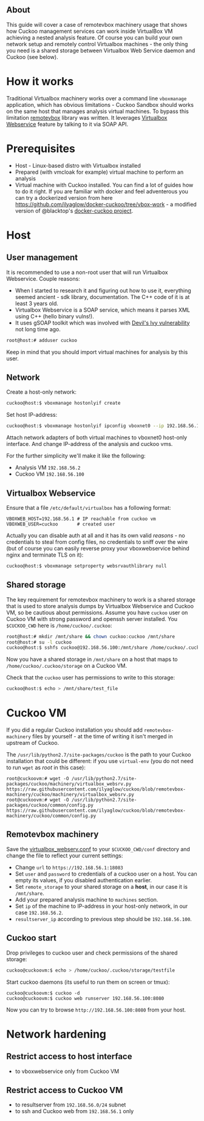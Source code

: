 About
-----

This guide will cover a case of remotevbox machinery usage that shows how Cuckoo management services can work inside VirtualBox VM achieving a nested analysis feature. Of course you can build your own network setup and remotely control Virtualbox machines - the only thing you need is a shared storage between Virtualbox Web Service daemon and Cuckoo (see below).

# How it works

Traditional Virtualbox machinery works over a command line `vboxmanage` application, which has obvious limitations - Cuckoo Sandbox should works on the same host that manages analysis virtual machines. To bypass this limitation [remotevbox](https://github.com/ilyaglow/remote-virtualbox) library was written. It leverages [Virtualbox Webservice](https://www.virtualbox.org/manual/ch09.html#vboxwebsrv-daemon) feature by talking to it via SOAP API.

# Prerequisites

* Host - Linux-based distro with Virtualbox installed
* Prepared (with vmcloak for example) virtual machine to perform an analysis
* Virtual machine with Cuckoo installed. You can find a lot of guides how to do it right. If you are familiar with docker and feel adventerous you can try a dockerized version from here https://github.com/ilyaglow/docker-cuckoo/tree/vbox-work - a modified version of @blacktop's [docker-cuckoo project](https://github.com/blacktop/docker-cuckoo).

# Host
## User management

It is recommended to use a non-root user that will run Virtualbox Webservice. Couple reasons:
* When I started to research it and figuring out how to use it, everything seemed ancient - sdk library, documentation. The C++ code of it is at least 3 years old.
* Virtualbox Webservice is a SOAP service, which means it parses XML using C++ (hello binary vulns!).
* It uses gSOAP toolkit which was involved with [Devil's Ivy vulnerability](https://blog.senr.io/blog/devils-ivy-flaw-in-widely-used-third-party-code-impacts-millions) not long time ago.


```bash
root@host:# adduser cuckoo
```

Keep in mind that you should import virtual machines for analysis by this user.

## Network

Create a host-only network:
```bash
cuckoo@host:$ vboxmanage hostonlyif create
```

Set host IP-address:
```bash
cuckoo@host:$ vboxmanage hostonlyif ipconfig vboxnet0 --ip 192.168.56.1
```

Attach network adapters of both virtual machines to vboxnet0 host-only interface. And change IP-address of the analysis and cuckoo vms.

For the further simplicity we'll make it like the following:
* Analysis VM `192.168.56.2`
* Cuckoo VM `192.168.56.100`

## Virtualbox Webservice

Ensure that a file `/etc/default/virtualbox` has a following format:

```
VBOXWEB_HOST=192.168.56.1 # IP reachable from cuckoo vm
VBOXWEB_USER=cuckoo       # created user
```

Actually you can disable auth at all and it has its own valid *reasons* - no credentials to steal from config files, no credentials to sniff over the wire (but of course you can easily reverse proxy your vboxwebservice behind nginx and terminate TLS on it):
```bash
cuckoo@host:$ vboxmanage setproperty websrvauthlibrary null
```

## Shared storage

The key requirement for remotevbox machinery to work is a shared storage that is used to store analysis dumps by Virtualbox Webservice and Cuckoo VM, so be cautious about permissions. Assume you have `cuckoo` user on Cuckoo VM with strong password and openssh server installed. You `$CUCKOO_CWD` here is `/home/cuckoo/.cuckoo`:

```bash
root@host:# mkdir /mnt/share && chown cuckoo:cuckoo /mnt/share
root@host:# su -l cuckoo
cuckoo@host:$ sshfs cuckoo@192.168.56.100:/mnt/share /home/cuckoo/.cuckoo/storage
```

Now you have a shared storage in `/mnt/share` on a host that maps to `/home/cuckoo/.cuckoo/storage` on a Cuckoo VM.

Check that the `cuckoo` user has permissions to write to this storage:
```bash
cuckoo@host:$ echo > /mnt/share/test_file
```

# Cuckoo VM

If you did a regular Cuckoo installation you should add `remotevbox-machinery` files by yourself - at the time of writing it isn't merged in upstream of Cuckoo.

The `/usr/lib/python2.7/site-packages/cuckoo` is the path to your Cuckoo installation that could be different: if you use `virtual-env` (you do not need to run `wget` as *root* in this case):

```
root@cuckoovm:# wget -O /usr/lib/python2.7/site-packages/cuckoo/machinery/virtualbox_websrv.py https://raw.githubusercontent.com/ilyaglow/cuckoo/blob/remotevbox-machinery/cuckoo/machinery/virtualbox_websrv.py
root@cuckoovm:# wget -O /usr/lib/python2.7/site-packages/cuckoo/common/config.py https://raw.githubusercontent.com/ilyaglow/cuckoo/blob/remotevbox-machinery/cuckoo/common/config.py
```

## Remotevbox machinery

Save the [virtualbox_webserv.conf](https://raw.githubusercontent.com/blacktop/docker-cuckoo/blob/master/vbox/conf/virtualbox_websrv.conf) to your `$CUCKOO_CWD/conf` directory and change the file to reflect your current settings:

* Change `url` to `https://192.168.56.1:18083`
* Set `user` and `password` to credentials of a cuckoo user on a host. You can empty its values, if you disabled authentication earlier.
* Set `remote_storage` to your shared storage on a **host**, in our case it is `/mnt/share`.
* Add your prepared analysis machine to `machines` section.
* Set `ip` of the machine to IP-address in your host-only network, in our case `192.168.56.2`.
* `resultserver_ip` according to previous step should be `192.168.56.100`.



## Cuckoo start

Drop privileges to cuckoo user and check permissions of the shared storage:
```bash
cuckoo@cuckoovm:$ echo > /home/cuckoo/.cuckoo/storage/testfile
```

Start cuckoo daemons (its useful to run them on screen or tmux):
```
cuckoo@cuckoovm:$ cuckoo -d
cuckoo@cuckoovm:$ cuckoo web runserver 192.168.56.100:8080
```

Now you can try to browse `http://192.168.56.100:8080` from your host.

# Network hardening

## Restrict access to host interface
* to vboxwebservice only from Cuckoo VM

## Restrict access to Cuckoo VM
* to resultserver from `192.168.56.0/24` subnet
* to ssh and Cuckoo web from `192.168.56.1` only
